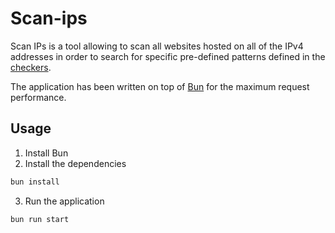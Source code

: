 # Scan-ips

Scan IPs is a tool allowing to scan all websites hosted on all of the IPv4 addresses
in order to search for specific pre-defined patterns defined in the [checkers](./src/checkers).

The application has been written on top of [Bun](https://bun.sh/) for the maximum request performance.

## Usage

1. Install Bun
2. Install the dependencies

```bash
bun install
```

3. Run the application

```bash
bun run start
```

